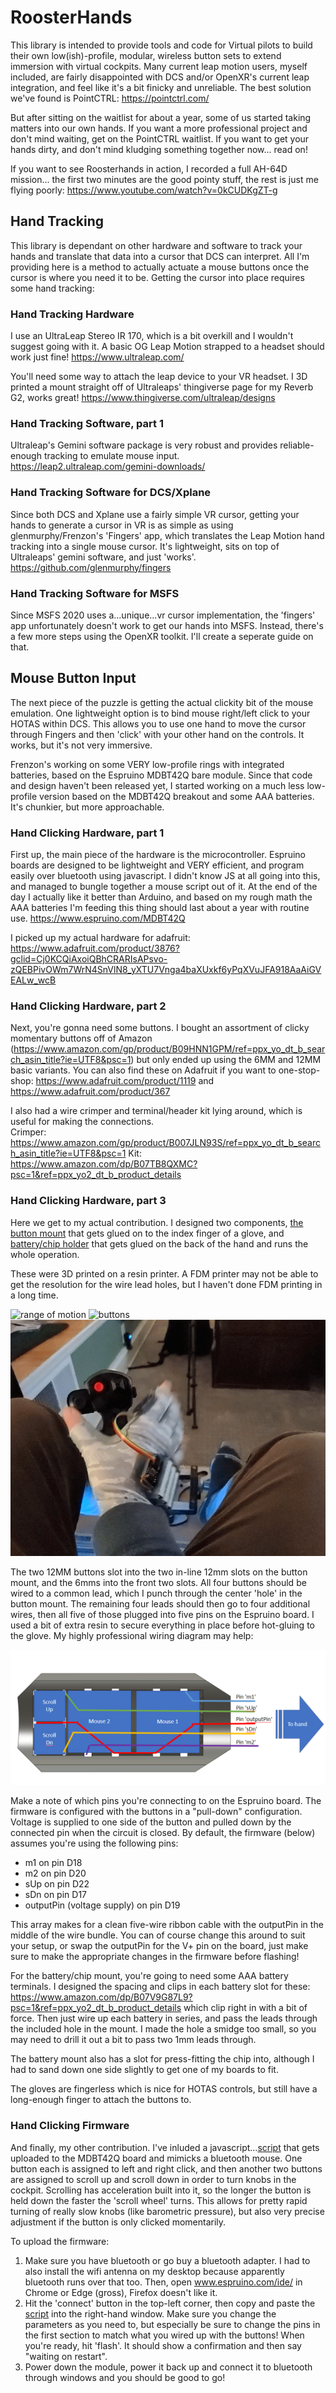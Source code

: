 # RoosterHands

This library is intended to provide tools and code for Virtual pilots to build their own low(ish)-profile, modular, wireless button sets to extend immersion with virtual cockpits.  Many current leap motion users, myself included, are fairly disappointed with DCS and/or OpenXR's current leap integration, and feel like it's a bit finicky and unreliable.  The best solution we've found is PointCTRL:
https://pointctrl.com/

But after sitting on the waitlist for about a year, some of us started taking matters into our own hands.  If you want a more professional project and don't mind waiting, get on the PointCTRL waitlist.  If you want to get your hands dirty, and don't mind kludging something together now... read on!

If you want to see Roosterhands in action, I recorded a full AH-64D mission... the first two minutes are the good pointy stuff, the rest is just me flying poorly: https://www.youtube.com/watch?v=0kCUDKgZT-g

## Hand Tracking
This library is dependant on other hardware and software to track your hands and translate that data into a cursor that DCS can interpret.  All I'm providing here is a method to actually actuate a mouse buttons once the cursor is where you need it to be.  Getting the cursor into place requires some hand tracking:

### Hand Tracking Hardware
I use an UltraLeap Stereo IR 170, which is a bit overkill and I wouldn't suggest going with it.  A basic OG Leap Motion strapped to a headset should work just fine!
https://www.ultraleap.com/ 

You'll need some way to attach the leap device to your VR headset.  I 3D printed a mount straight off of Ultraleaps' thingiverse page for my Reverb G2, works great!
https://www.thingiverse.com/ultraleap/designs

### Hand Tracking Software, part 1
Ultraleap's Gemini software package is very robust and provides reliable-enough tracking to emulate mouse input. https://leap2.ultraleap.com/gemini-downloads/

### Hand Tracking Software for DCS/Xplane
Since both DCS and Xplane use a fairly simple VR cursor, getting your hands to generate a cursor in VR is as simple as using glenmurphy/Frenzon's 'Fingers' app, which translates the Leap Motion hand tracking into a single mouse cursor. It's lightweight, sits on top of Ultraleaps' gemini software, and just 'works'.  
https://github.com/glenmurphy/fingers

### Hand Tracking Software for MSFS
Since MSFS 2020 uses a...unique...vr cursor implementation, the 'fingers' app unfortunately doesn't work to get our hands into MSFS.  Instead, there's a few more steps using the OpenXR toolkit.  I'll create a seperate guide on that.

## Mouse Button Input
The next piece of the puzzle is getting the actual clickity bit of the mouse emulation.  One lightweight option is to bind mouse right/left click to your HOTAS within DCS.  This allows you to use one hand to move the cursor through Fingers and then 'click' with your other hand on the controls.  It works, but it's not very immersive.  

Frenzon's working on some VERY low-profile rings with integrated batteries, based on the Espruino MDBT42Q bare module.  Since that code and design haven't been released yet, I started working on a much less low-profile version based on the MDBT42Q breakout and some AAA batteries.  It's chunkier, but more approachable.  

### Hand Clicking Hardware, part 1
First up, the main piece of the hardware is the microcontroller.  Espruino boards are designed to be lightweight and VERY efficient, and program easily over bluetooth using javascript.  I didn't know JS at all going into this, and managed to bungle together a mouse script out of it.  At the end of the day I actually like it better than Arduino, and based on my rough math the AAA batteries I'm feeding this thing should last about a year with routine use.
https://www.espruino.com/MDBT42Q

I picked up my actual hardware for adafruit: https://www.adafruit.com/product/3876?gclid=Cj0KCQiAxoiQBhCRARIsAPsvo-zQEBPivOWm7WrN4SnVlN8_yXTU7Vnga4baXUxkf6yPqXVuJFA918AaAiGVEALw_wcB

### Hand Clicking Hardware, part 2
Next, you're gonna need some buttons.  I bought an assortment of clicky momentary buttons off of Amazon (https://www.amazon.com/gp/product/B09HNN1GPM/ref=ppx_yo_dt_b_search_asin_title?ie=UTF8&psc=1) but only ended up using the 6MM and 12MM basic variants.  You can also find these on Adafruit if you want to one-stop-shop: https://www.adafruit.com/product/1119 and https://www.adafruit.com/product/367

I also had a wire crimper and terminal/header kit lying around, which is useful for making the connections.  
Crimper: https://www.amazon.com/gp/product/B007JLN93S/ref=ppx_yo_dt_b_search_asin_title?ie=UTF8&psc=1
Kit: https://www.amazon.com/dp/B07TB8QXMC?psc=1&ref=ppx_yo2_dt_b_product_details

### Hand Clicking Hardware, part 3
Here we get to my actual contribution.  I designed two components, [the button mount](https://github.com/Sielu-Rooster/RoosterHands/blob/main/designs/FingerBase%20V3.stl) that gets glued on to the index finger of a glove, and [battery/chip holder](https://github.com/Sielu-Rooster/RoosterHands/blob/main/designs/ChipBase%20AAA%20V2.stl) that gets glued on the back of the hand and runs the whole operation.

These were 3D printed on a resin printer.  A FDM printer may not be able to get the resolution for the wire lead holes, but I haven't done FDM printing in a long time.

![range of motion](https://github.com/Sielu-Rooster/RoosterHands/blob/main/pictures/PXL_20220209_000744302._exported_stabilized_1644365386516.gif)
![buttons](https://github.com/Sielu-Rooster/RoosterHands/blob/main/pictures/PXL_20220209_000836399._exported_stabilized_1644365351093.gif)
![clearance](https://github.com/Sielu-Rooster/RoosterHands/blob/main/pictures/PXL_20220209_000612267._exported_stabilized_1644365400455.gif)

The two 12MM buttons slot into the two in-line 12mm slots on the button mount, and the 6mms into the front two slots. All four buttons should be wired to a common lead, which I punch through the center 'hole' in the button mount.  The remaining four leads should then go to four additional wires, then all five of those plugged into five pins on the Espruino board.  I used a bit of extra resin to secure everything in place before hot-gluing to the glove.  My highly professional wiring diagram may help:

![much professional](https://github.com/Sielu-Rooster/RoosterHands/blob/main/pictures/wiringDiagram.png)

Make a note of which pins you're connecting to on the Espruino board.  The firmware is configured with the buttons in a "pull-down" configuration.  Voltage is supplied to one side of the button and pulled down by the connected pin when the circuit is closed. By default, the firmware (below) assumes you're using the following pins:
- m1 on pin D18
- m2 on pin D20
- sUp on pin D22
- sDn on pin D17
- outputPin (voltage supply) on pin D19

This array makes for a clean five-wire ribbon cable with the outputPin in the middle of the wire bundle.  You can of course change this around to suit your setup, or swap the outputPin for the V+ pin on the board, just make sure to make the appropriate changes in the firmware before flashing!

For the battery/chip mount, you're going to need some AAA battery terminals.  I designed the spacing and clips in each battery slot for these: https://www.amazon.com/dp/B07V9G87L9?psc=1&ref=ppx_yo2_dt_b_product_details which clip right in with a bit of force.  Then just wire up each battery in series, and pass the leads through the included hole in the mount.  I made the hole a smidge too small, so you may need to drill it out a bit to pass two 1mm leads through.  

The battery mount also has a slot for press-fitting the chip into, although I had to sand down one side slightly to get one of my boards to fit.

The gloves are fingerless which is nice for HOTAS controls, but still have a long-enough finger to attach the buttons to.  

### Hand Clicking Firmware
And finally, my other contribution.  I've inluded a javascript...[script](https://github.com/Sielu-Rooster/RoosterHands/blob/main/javascript/roosterMouse_v07.js) that gets uploaded to the MDBT42Q board and mimicks a bluetooth mouse.  One button each is assigned to left and right click, and then another two buttons are assigned to scroll up and scroll down in order to turn knobs in the cockpit.  Scrolling has acceleration built into it, so the longer the button is held down the faster the 'scroll wheel' turns.  This allows for pretty rapid turning of really slow knobs (like barometric pressure), but also very precise adjustment if the button is only clicked momentarily.  

To upload the firmware:
1. Make sure you have bluetooth or go buy a bluetooth adapter.  I had to also install the wifi antenna on my desktop because apparently bluetooth runs over that too.  Then, open www.espruino.com/ide/ in Chrome or Edge (gross), Firefox doesn't like it.  
2. Hit the 'connect' button in the top-left corner, then copy and paste the [script](https://github.com/Sielu-Rooster/RoosterHands/blob/main/javascript/roosterMouse_v07.js) into the right-hand window.  Make sure you change the parameters as you need to, but especially be sure to change the pins in the first section to match what you wired up with the buttons! When you're ready, hit 'flash'.  It should show a confirmation and then say "waiting on restart".  
3. Power down the module, power it back up and connect it to bluetooth through windows and you should be good to go!  
